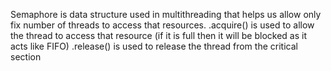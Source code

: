 Semaphore is data structure used in multithreading that helps us allow only fix number of threads to access that resources.
.acquire() is used to allow the thread to access that resource (if it is full then it will be blocked as it acts like FIFO)
.release() is used to release the thread from the critical section
